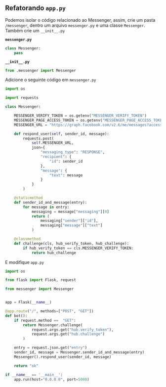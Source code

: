 ## Refatorando `app.py`

Podemos isolar o código relacionado ao Messenger, assim, crie um pasta `/messenger`, dentro um arquivo `messenger.py` e uma classe `Messenger`. Também crie um `__init__.py`

**`messenger.py`**

```py
class Messenger:
    pass
```

**`__init__.py`**

```py
from .messenger import Messenger
```
Adicione o seguinte código em `messenger.py`

```py
import os

import requests

class Messenger:

    MESSENGER_VERIFY_TOKEN = os.getenv("MESSENGER_VERIFY_TOKEN")
    MESSENGER_PAGE_ACCESS_TOKEN = os.getenv("MESSENGER_PAGE_ACCESS_TOKEN")
    MESSENGER_URL = "https://graph.facebook.com/v2.6/me/messages?access_token=" + MESSENGER_PAGE_ACCESS_TOKEN

    def respond_user(self, sender_id, message):
        requests.post(
            self.MESSENGER_URL,
            json={
                "messaging_type": "RESPONSE",
                "recipient": {
                    "id": sender_id
                },
                "message": {
                    "text": message
                }
            }
        )

    @staticmethod
    def sender_id_and_message(entry):
        for message in entry:
            messaging = message["messaging"][0]
            return (
                messaging["sender"]["id"],
                messaging["message"]["text"]
            )

    @classmethod
    def challenge(cls, hub_verify_token, hub_challenge):
        if hub_verify_token == cls.MESSENGER_VERIFY_TOKEN:
            return hub_challenge
```

E modifique `app.py`

```py
import os

from flask import Flask, request

from messenger import Messenger


app = Flask(__name__)

@app.route("/", methods=["POST", "GET"])
def bot():
    if request.method ==  "GET":
        return Messenger.challenge(
            request.args.get("hub.verify_token"),
            request.args.get("hub.challenge")
        )

    entry = request.json.get("entry")
    sender_id, message = Messenger.sender_id_and_message(entry)
    Messenger().respond_user(sender_id, message)

    return "ok"

if __name__ == '__main__':
    app.run(host="0.0.0.0", port=5000)
```
